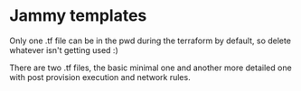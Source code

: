 # Jammy templates

Only one .tf file can be in the pwd during the terraform by default, so delete whatever isn't getting used :)

There are two .tf files, the basic minimal one and another more detailed one with post provision execution and network rules.
